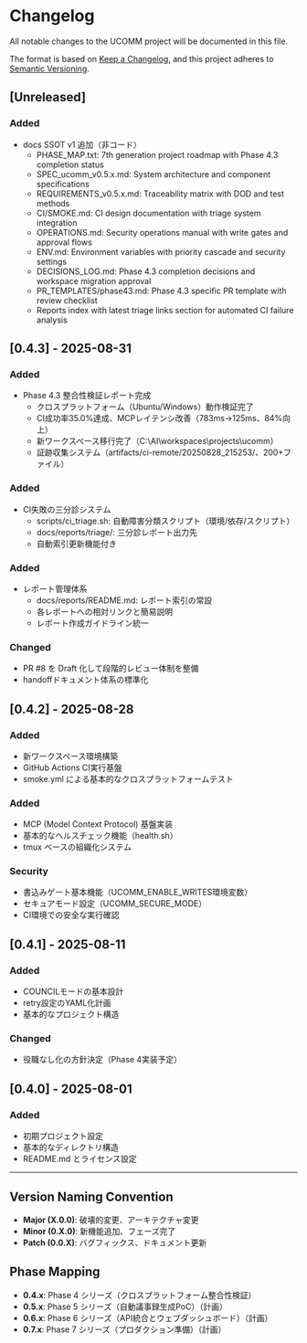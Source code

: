 # Changelog

All notable changes to the UCOMM project will be documented in this file.

The format is based on [Keep a Changelog](https://keepachangelog.com/en/1.0.0/),
and this project adheres to [Semantic Versioning](https://semver.org/spec/v2.0.0.html).

## [Unreleased]

### Added
- docs SSOT v1 追加（非コード）
  - PHASE_MAP.txt: 7th generation project roadmap with Phase 4.3 completion status
  - SPEC_ucomm_v0.5.x.md: System architecture and component specifications
  - REQUIREMENTS_v0.5.x.md: Traceability matrix with DOD and test methods
  - CI/SMOKE.md: CI design documentation with triage system integration
  - OPERATIONS.md: Security operations manual with write gates and approval flows
  - ENV.md: Environment variables with priority cascade and security settings
  - DECISIONS_LOG.md: Phase 4.3 completion decisions and workspace migration approval
  - PR_TEMPLATES/phase43.md: Phase 4.3 specific PR template with review checklist
  - Reports index with latest triage links section for automated CI failure analysis

## [0.4.3] - 2025-08-31

### Added
- Phase 4.3 整合性検証レポート完成
  - クロスプラットフォーム（Ubuntu/Windows）動作検証完了
  - CI成功率35.0%達成、MCPレイテンシ改善（783ms→125ms、84%向上）
  - 新ワークスペース移行完了（C:\AI\workspaces\projects\ucomm）
  - 証跡収集システム（artifacts/ci-remote/20250828_215253/、200+ファイル）

### Added
- CI失敗の三分診システム
  - scripts/ci_triage.sh: 自動障害分類スクリプト（環境/依存/スクリプト）
  - docs/reports/triage/: 三分診レポート出力先
  - 自動索引更新機能付き

### Added
- レポート管理体系
  - docs/reports/README.md: レポート索引の常設
  - 各レポートへの相対リンクと簡易説明
  - レポート作成ガイドライン統一

### Changed
- PR #8 を Draft 化して段階的レビュー体制を整備
- handoffドキュメント体系の標準化

## [0.4.2] - 2025-08-28

### Added
- 新ワークスペース環境構築
- GitHub Actions CI実行基盤
- smoke.yml による基本的なクロスプラットフォームテスト

### Added  
- MCP (Model Context Protocol) 基盤実装
- 基本的なヘルスチェック機能（health.sh）
- tmux ベースの組織化システム

### Security
- 書込みゲート基本機能（UCOMM_ENABLE_WRITES環境変数）
- セキュアモード設定（UCOMM_SECURE_MODE）
- CI環境での安全な実行確認

## [0.4.1] - 2025-08-11

### Added
- COUNCILモードの基本設計
- retry設定のYAML化計画
- 基本的なプロジェクト構造

### Changed
- 役職なし化の方針決定（Phase 4実装予定）

## [0.4.0] - 2025-08-01

### Added
- 初期プロジェクト設定
- 基本的なディレクトリ構造
- README.md とライセンス設定

---

## Version Naming Convention

- **Major (X.0.0)**: 破壊的変更、アーキテクチャ変更
- **Minor (0.X.0)**: 新機能追加、フェーズ完了
- **Patch (0.0.X)**: バグフィックス、ドキュメント更新

## Phase Mapping

- **0.4.x**: Phase 4 シリーズ（クロスプラットフォーム整合性検証）
- **0.5.x**: Phase 5 シリーズ（自動議事録生成PoC）（計画）
- **0.6.x**: Phase 6 シリーズ（API統合とウェブダッシュボード）（計画）
- **0.7.x**: Phase 7 シリーズ（プロダクション準備）（計画）